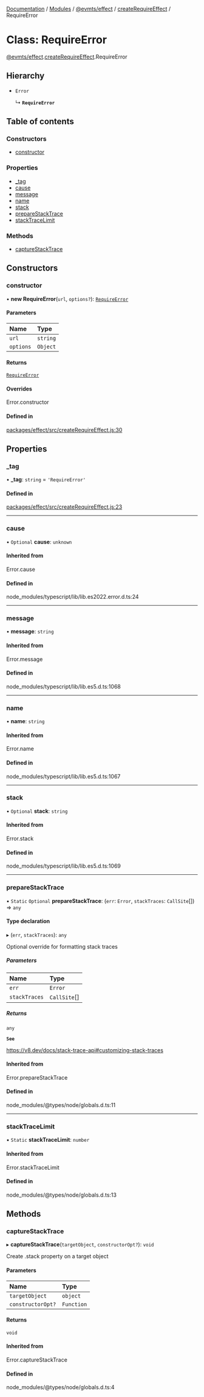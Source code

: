 [Documentation](../README.md) / [Modules](../modules.md) / [@evmts/effect](../modules/evmts_effect.md) / [createRequireEffect](../modules/evmts_effect.createRequireEffect.md) / RequireError

# Class: RequireError

[@evmts/effect](../modules/evmts_effect.md).[createRequireEffect](../modules/evmts_effect.createRequireEffect.md).RequireError

## Hierarchy

- `Error`

  ↳ **`RequireError`**

## Table of contents

### Constructors

- [constructor](evmts_effect.createRequireEffect.RequireError.md#constructor)

### Properties

- [\_tag](evmts_effect.createRequireEffect.RequireError.md#_tag)
- [cause](evmts_effect.createRequireEffect.RequireError.md#cause)
- [message](evmts_effect.createRequireEffect.RequireError.md#message)
- [name](evmts_effect.createRequireEffect.RequireError.md#name)
- [stack](evmts_effect.createRequireEffect.RequireError.md#stack)
- [prepareStackTrace](evmts_effect.createRequireEffect.RequireError.md#preparestacktrace)
- [stackTraceLimit](evmts_effect.createRequireEffect.RequireError.md#stacktracelimit)

### Methods

- [captureStackTrace](evmts_effect.createRequireEffect.RequireError.md#capturestacktrace)

## Constructors

### constructor

• **new RequireError**(`url`, `options?`): [`RequireError`](evmts_effect.createRequireEffect.RequireError.md)

#### Parameters

| Name | Type |
| :------ | :------ |
| `url` | `string` |
| `options` | `Object` |

#### Returns

[`RequireError`](evmts_effect.createRequireEffect.RequireError.md)

#### Overrides

Error.constructor

#### Defined in

[packages/effect/src/createRequireEffect.js:30](https://github.com/evmts/evmts-monorepo/blob/main/packages/effect/src/createRequireEffect.js#L30)

## Properties

### \_tag

• **\_tag**: `string` = `'RequireError'`

#### Defined in

[packages/effect/src/createRequireEffect.js:23](https://github.com/evmts/evmts-monorepo/blob/main/packages/effect/src/createRequireEffect.js#L23)

___

### cause

• `Optional` **cause**: `unknown`

#### Inherited from

Error.cause

#### Defined in

node_modules/typescript/lib/lib.es2022.error.d.ts:24

___

### message

• **message**: `string`

#### Inherited from

Error.message

#### Defined in

node_modules/typescript/lib/lib.es5.d.ts:1068

___

### name

• **name**: `string`

#### Inherited from

Error.name

#### Defined in

node_modules/typescript/lib/lib.es5.d.ts:1067

___

### stack

• `Optional` **stack**: `string`

#### Inherited from

Error.stack

#### Defined in

node_modules/typescript/lib/lib.es5.d.ts:1069

___

### prepareStackTrace

▪ `Static` `Optional` **prepareStackTrace**: (`err`: `Error`, `stackTraces`: `CallSite`[]) => `any`

#### Type declaration

▸ (`err`, `stackTraces`): `any`

Optional override for formatting stack traces

##### Parameters

| Name | Type |
| :------ | :------ |
| `err` | `Error` |
| `stackTraces` | `CallSite`[] |

##### Returns

`any`

**`See`**

https://v8.dev/docs/stack-trace-api#customizing-stack-traces

#### Inherited from

Error.prepareStackTrace

#### Defined in

node_modules/@types/node/globals.d.ts:11

___

### stackTraceLimit

▪ `Static` **stackTraceLimit**: `number`

#### Inherited from

Error.stackTraceLimit

#### Defined in

node_modules/@types/node/globals.d.ts:13

## Methods

### captureStackTrace

▸ **captureStackTrace**(`targetObject`, `constructorOpt?`): `void`

Create .stack property on a target object

#### Parameters

| Name | Type |
| :------ | :------ |
| `targetObject` | `object` |
| `constructorOpt?` | `Function` |

#### Returns

`void`

#### Inherited from

Error.captureStackTrace

#### Defined in

node_modules/@types/node/globals.d.ts:4
